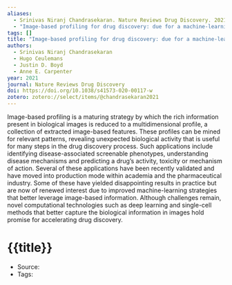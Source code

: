 ```yaml
---
aliases:
  - Srinivas Niranj Chandrasekaran. Nature Reviews Drug Discovery. 2021
  - "Image-based profiling for drug discovery: due for a machine-learning upgrade?"
tags: []
title: "Image-based profiling for drug discovery: due for a machine-learning upgrade?"
authors:
  - Srinivas Niranj Chandrasekaran
  - Hugo Ceulemans
  - Justin D. Boyd
  - Anne E. Carpenter
year: 2021
journal: Nature Reviews Drug Discovery
doi: https://doi.org/10.1038/s41573-020-00117-w
zotero: zotero://select/items/@chandrasekaran2021
---
```

<!-- START_ABSTRACT -->
Image-based profiling is a maturing strategy by which the rich information present in biological images is reduced to a multidimensional profile, a collection of extracted image-based features. These profiles can be mined for relevant patterns, revealing unexpected biological activity that is useful for many steps in the drug discovery process. Such applications include identifying disease-associated screenable phenotypes, understanding disease mechanisms and predicting a drug’s activity, toxicity or mechanism of action. Several of these applications have been recently validated and have moved into production mode within academia and the pharmaceutical industry. Some of these have yielded disappointing results in practice but are now of renewed interest due to improved machine-learning strategies that better leverage image-based information. Although challenges remain, novel computational technologies such as deep learning and single-cell methods that better capture the biological information in images hold promise for accelerating drug discovery.
<!-- END_ABSTRACT -->

<!-- START_TEMPLATE -->
# {{title}}

- Source:
- Tags: 
<!-- END_TEMPLATE -->